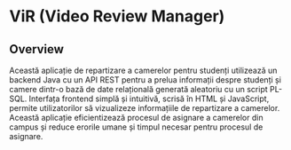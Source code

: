 # ViR (Video Review Manager)

## Overview

Această aplicație de repartizare a camerelor pentru studenți utilizează un backend Java cu un API REST pentru a prelua informații despre studenți și camere dintr-o bază de date relațională generată aleatoriu cu un script PL-SQL. Interfața frontend simplă și intuitivă, scrisă în HTML și JavaScript, permite utilizatorilor să vizualizeze informațiile de repartizare a camerelor. Această aplicație eficientizează procesul de asignare a camerelor din campus și reduce erorile umane și timpul necesar pentru procesul de asignare.


